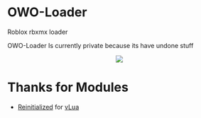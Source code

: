 # OWO-Loader
Roblox rbxmx loader 

OWO-Loader Is currently private because its have undone stuff
<p align="center">
  <a href="https://www.youtube.com/watch?v=12YzWBe68NM"><img src="https://readme-typing-svg.herokuapp.com?font=Caveat&size=50&duration=2000&pause=1000&color=000000&center=true&vCenter=true&random=true&width=435&lines=Showcase;of;script alt="Typing SVG"><a>
  </p>

# Thanks for Modules
- [Reinitialized](https://www.roblox.com/users/189503) for [vLua](https://www.roblox.com/library/4689019964/vLua-Loadstring-reimplemented-in-Lua)
